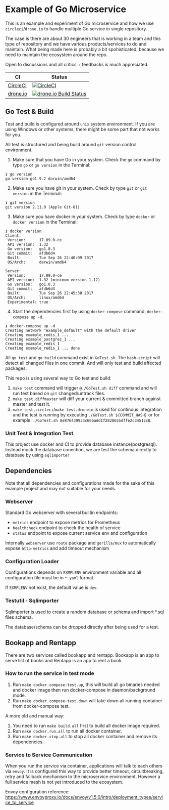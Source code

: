 # Example of Go Microservice

This is an example and experiment of Go microservice and how we use `circleci`/`drone.io` to handle multiple Go service in single repository.

The case is there are about 30 engineers that is working in a team and this type of repository and we have various products/services to do and maintain. What being made here is probably a bit spohisticated, because we need to maintain the ecosystem around the repo. 

Open to discussions and all critics + feedbacks is much appreciated.

| CI | Status |
| ---- | ----------- |
| [CircleCI](https://circleci.com/gh/lab46/example) | [![CircleCI](https://circleci.com/gh/lab46/example.svg?style=svg)](https://circleci.com/gh/lab46/example) |
| [drone.io](http://droneio.albertwidi.com/lab46/example) | [![drone.io Build Status](http://droneio.albertwidi.com/api/badges/lab46/example/status.svg?branch=master)](http://droneio.albertwidi.com/lab46/example) |

## Go Test & Build

Test and build is configured around `unix` system environment. If you are using Windows or other systems, there might be some part that not works for you.

All test is structured and being build around `git` version control environment.

1. Make sure that you have Go in your system. Check the `go` command by type `go` or `go version` in the Terminal:
```shell
❯ go version
go version go1.9.2 darwin/amd64
```
2. Make sure you have git in your system. Check by type `git` or `git version` in the Terminal:
```shell
❯ git version
git version 2.11.0 (Apple Git-81)   
```

3. Make sure you have docker in your system. Check by type `docker` or `docker version` in the Terminal:
```shell
❯ docker version
Client:
 Version:      17.09.0-ce
 API version:  1.32
 Go version:   go1.8.3
 Git commit:   afdb6d4
 Built:        Tue Sep 26 22:40:09 2017
 OS/Arch:      darwin/amd64

Server:
 Version:      17.09.0-ce
 API version:  1.32 (minimum version 1.12)
 Go version:   go1.8.3
 Git commit:   afdb6d4
 Built:        Tue Sep 26 22:45:38 2017
 OS/Arch:      linux/amd64
 Experimental: true
```

4. Start the dependencies first by using `docker-compose` command: `docker-compose up -d`.
```shell
❯ docker-compose up -d
Creating network "example_default" with the default driver
Creating example_redis_1 ...
Creating example_postgres_1 ...
Creating example_redis_1
Creating example_redis_1 ... done
```

All `go test` and `go build` command exist in `GoTest.sh`. The `bash-script` will detect all changed files in one commit. And will only test and build affected packages.

This repo is using several way to Go test and build:
1. `make test` command will trigger `@./GoTest.sh diff` command and will run test based on `git` changed/untrack files.
2. `make test.diffmaster` will diff your current & committed branch against master and test it.
3. `make test.circleci`/`make test.droneio` is used for continous integration and the test is running by executing `./GoTest.sh ${COMMIT_HASH}` or for example: `./GoTest.sh 8e876439933c60badd1f2828655dffe2c34512c8`.

### Unit Test & Integration Test

This project use docker and CI to provide database instance(postgresql). Instead mock the database conection, we are test the schema directly to database by using `sqlimporter`

## Dependencies

Note that all dependencies and configurations made for the sake of this example project and may not suitable for your needs.

### Webserver

Standard Go webserver with several builtin endpoints:
- `metrics` endpoint to expose metrics for Prometheus
- `healthcheck` endpoint to check the health of service
- `status` endpoint to expose current service env and configuration

Internally `webserver` use `route` package and `gorilla/mux` to automatically expose `http-metrics` and add timeout mechanism

### Configuration Loader

Configurations depends on `EXMPLENV` environment variable and all configuration file must be in `*.yaml` format.

If `EXMPLENV` not exist, the default value is `dev`.

### Testutil - Sqlimporter 

Sqlimporter is used to create a random database or schema and import *.sql files schema.

The database/schema can be dropped directly after being used for a test.

## Bookapp and Rentapp

There are two services called bookapp and rentapp. Bookapp is an app to serve list of books and Rentapp is an app to rent a book.

### How to run the service in test mode

1. Run `make docker.compose-test.up`, this will build all go binaries needed and docker image then run docker-compose in daemon/background mode.
2. Run `make docker.compose-test.down` will take down all running container from docker-compose test.

A more old and manual way: 

1. You need to run `make build.all` first to build all docker image required.
2. Run `make docker.run.all` to run all docker container.
3. Run `make docker.stop.all` to stop all docker container and remove its dependencies.

### Service to Service Communication

When you run the service via container, applications will talk to each others via `envoy`. It is configured this way to provide better timeout, circuitbreaking, retry and fallback mechanism to the microservice environment. However a full service mesh is not yet introduced to the ecosystem.

Envoy configuration reference: https://www.envoyproxy.io/docs/envoy/v1.5.0/intro/deployment_types/service_to_service